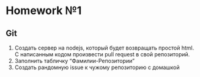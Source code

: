 # Homework №1
## Git
1) Создать сервер на nodejs, который будет возвращать простой html. С
написанным кодом произвести pull request в свой репозиторий.
2) Заполнить табличку “Фамилии-Репозитории”
3) Создать рандомную issue к чужому репозиторию с домашкой
